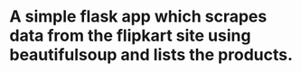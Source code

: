 # A simple flask app which scrapes data from the flipkart site using beautifulsoup and lists the products.